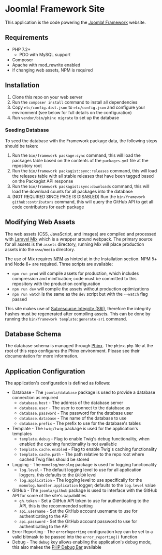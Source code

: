 # Joomla! Framework Site

This application is the code powering the [Joomla! Framework](https://framework.joomla.org) website.

## Requirements

* PHP 7.2+
    * PDO with MySQL support
* Composer
* Apache with mod_rewrite enabled
* If changing web assets, NPM is required

## Installation

1. Clone this repo on your web server
2. Run the `composer install` command to install all dependencies
3. Copy `etc/config.dist.json` to `etc/config.json` and configure your environment (see below for full details on the configuration)
4. Run `vendor/bin/phinx migrate` to set up the database

### Seeding Database

To seed the database with the Framework package data, the following steps should be taken:

1. Run the `bin/framework package:sync` command, this will load the packages table based on the contents of the `packages.yml` file at the repository root
2. Run the `bin/framework packagist:sync:releases` command, this will load the releases table with all stable releases that have been tagged based on the Packagist API response
3. Run the `bin/framework packagist:sync:downloads` command, this will load the download counts for all packages into the database
4. (NOT REQUIRED SINCE PAGE IS DISABLED) Run the `bin/framework github:contributors` command, this will query the GitHub API to get all code contributors for each package 

## Modifying Web Assets

The web assets (CSS, JavaScript, and images) are compiled and processed with [Laravel Mix](https://github.com/JeffreyWay/laravel-mix) which is a wrapper around webpack. The primary source for all assets is the `assets` directory, running Mix will place production assets into the `www/media` directory.

The use of Mix requires [NPM](https://www.npmjs.com/) as hinted at in the Installation section.  NPM 5+ and Node 8+ are required.  Three scripts are available:

* `npm run prod` will compile assets for production, which includes compression and minification; code must be committed to this repository with the production configuration
* `npm run dev` will compile the assets without production optimizations
* `npm run watch` is the same as the `dev` script but with the `--watch` flag passed

This site makes use of [Subresource Integrity (SRI)](https://developer.mozilla.org/en-US/docs/Web/Security/Subresource_Integrity), therefore the integrity hashes must be regenerated after compiling assets. This can be done by running the `bin/framework template:generate-sri` command.

## Database Schema

The database schema is managed through [Phinx](https://phinx.org/).  The `phinx.php` file at the root of this repo configures the Phinx environment.  Please see their documentation for more information.

## Application Configuration

The application's configuration is defined as follows:

* Database - The `joomla/database` package is used to provide a database connection as required
    * `database.host` - The address of the database server
    * `database.user` - The user to connect to the database as
    * `database.password` - The password for the database user
    * `database.database` - The name of the database to use
    * `database.prefix` - The prefix to use for the database's tables
* Template - The `twig/twig` package is used for the application's templates
    * `template.debug` - Flag to enable Twig's debug functionality, when enabled the caching functionality is not available
    * `template.cache.enabled` - Flag to enable Twig's caching functionality
    * `template.cache.path` - The path relative to the repo root where cached Twig files should be stored
* Logging - The `monolog/monolog` package is used for logging functionality
    * `log.level` - The default logging level to use for all application loggers, this defaults to the `ERROR` level
    * `log.application` - The logging level to use specifically for the `monolog.handler.application` logger; defaults to the `log.level` value
* GitHub - The `joomla/github` package is used to interface with the GitHub API for some of the site's capabilities
    * `gh.token` - Set a GitHub API token to use for authenticating to the API, this is the recommended setting
    * `api.username` - Set the GitHub account username to use for authenticating to the API
    * `api.password` - Set the GitHub account password to use for authenticating to the API
* Error Reporting - The `errorReporting` configuration key can be set to a valid bitmask to be passed into the `error_reporting()` function
* Debug - The `debug` key allows enabling the application's debug mode, this also makes the [PHP Debug Bar](http://phpdebugbar.com/) available
